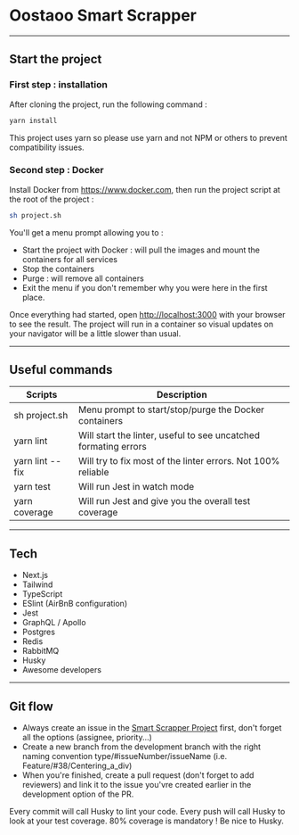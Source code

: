 # Oostaoo Smart Scrapper

---

## Start the project

### First step : installation

After cloning the project, run the following command :

```js
yarn install
```

This project uses yarn so please use yarn and not NPM or others to prevent compatibility issues.

### Second step : Docker

Install Docker from https://www.docker.com, then run the project script at the root of the project :

```sh
sh project.sh
```

You'll get a menu prompt allowing you to :

- Start the project with Docker : will pull the images and mount the containers for all services
- Stop the containers
- Purge : will remove all containers
- Exit the menu if you don't remember why you were here in the first place.

Once everything had started, open [http://localhost:3000](http://localhost:3000) with your browser to see the result.
The project will run in a container so visual updates on your navigator will be a little slower than usual.

---

## Useful commands

| Scripts         | Description                                                     |
| --------------- | --------------------------------------------------------------- |
| sh project.sh   | Menu prompt to start/stop/purge the Docker containers           |
| yarn lint       | Will start the linter, useful to see uncatched formating errors |
| yarn lint --fix | Will try to fix most of the linter errors. Not 100% reliable    |
| yarn test       | Will run Jest in watch mode                                     |
| yarn coverage   | Will run Jest and give you the overall test coverage            |

---

## Tech

- Next.js
- Tailwind
- TypeScript
- ESlint (AirBnB configuration)
- Jest
- GraphQL / Apollo
- Postgres
- Redis
- RabbitMQ
- Husky
- Awesome developers

---

## Git flow

- Always create an issue in the [Smart Scrapper Project](https://github.com/orgs/oostaoo-consulting/projects/1) first, don't forget all the options (assignee, priority...)
- Create a new branch from the development branch with the right naming convention type/#issueNumber/issueName (i.e. Feature/#38/Centering_a_div)
- When you're finished, create a pull request (don't forget to add reviewers) and link it to the issue you'vre created earlier in the development option of the PR.

Every commit will call Husky to lint your code.
Every push will call Husky to look at your test coverage. 80% coverage is mandatory !
Be nice to Husky.

